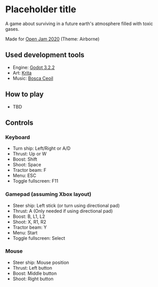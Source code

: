 # Placeholder title
A game about surviving in a future earth's atmosphere filled with toxic gases.

Made for [Open Jam 2020](https://itch.io/jam/open-jam-2020) (Theme: Airborne)

## Used development tools
- Engine: [Godot 3.2.2](https://godotengine.org/)
- Art: [Krita](https://krita.org/)
- Music: [Bosca Ceoil](https://boscaceoil.net/)

## How to play
- TBD

## Controls
### Keyboard
- Turn ship: Left/Right or A/D
- Thrust: Up or W
- Boost: Shift
- Shoot: Space
- Tractor beam: F
- Menu: ESC
- Toggle fullscreen: F11

### Gamepad (assuming Xbox layout)
- Steer ship: Left stick (or turn using directional pad)
- Thrust: A (Only needed if using directional pad)
- Boost: B, L1, L2
- Shoot: X, R1, R2
- Tractor beam: Y
- Menu: Start
- Toggle fullscreen: Select

### Mouse
- Steer ship: Mouse position
- Thrust: Left button
- Boost: Middle button
- Shoot: Right button

